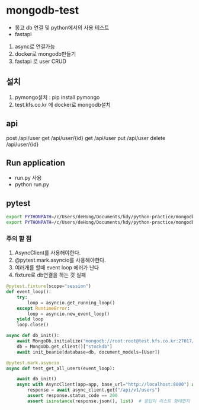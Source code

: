 # mongodb-test

- 몽고 db 연결 및 python에서의 사용 테스트
- fastapi

1. async로 연결가능
2. docker로 mongodb만들기
3. fastapi 로 user CRUD

## 설치

1. pymongo설치 : pip install pymongo
2. test.kfs.co.kr 에 docker로 mongodb설치

## api

post /api/user
get /api/user/{id}
get /api/user
put /api/user
delete /api/user/{id}

## Run application

- run.py 사용
- python run.py
  
## pytest

```bash
export PYTHONPATH=/c/Users/deHong/Documents/kdy/python-practice/mongodb-test && pytest -p no:warnings ./tests
export PYTHONPATH=/c/Users/deHong/Documents/kdy/python-practice/mongodb-test && pytest ./tests
```

### 주의 할 점

1. AsyncClient를 사용해야한다.
2. @pytest.mark.asyncio를 사용해야한다.
3. 여러개를 할때 event loop 에러가 난다
4. fixture로 db연결을 하는 것 실패

```python
@pytest.fixture(scope="session")
def event_loop():
    try:
        loop = asyncio.get_running_loop()
    except RuntimeError:
        loop = asyncio.new_event_loop()
    yield loop
    loop.close()

async def db_init():
    await MongoDb.initialize("mongodb://root:root@test.kfs.co.kr:27017/")
    db = MongoDb.get_client()["stockdb"]
    await init_beanie(database=db, document_models=[User])

@pytest.mark.asyncio
async def test_get_all_users(event_loop):

    await db_init()
    async with AsyncClient(app=app, base_url="http://localhost:8000") as async_client:
        response = await async_client.get("/api/v1/users")
        assert response.status_code == 200
        assert isinstance(response.json(), list)  # 응답이 리스트 형태인지 확인

```
